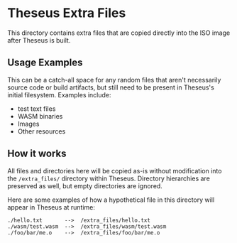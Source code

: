 # Theseus Extra Files
This directory contains extra files that are copied directly into the ISO image after Theseus is built.


## Usage Examples
This can be a catch-all space for any random files that aren't necessarily source code or build artifacts, but still need to be present in Theseus's initial filesystem. 
Examples include:
* test text files
* WASM binaries
* Images
* Other resources


## How it works
All files and directories here will be copied as-is without modification into the `/extra_files/` directory within Theseus.
Directory hierarchies are preserved as well, but empty directories are ignored.

Here are some examples of how a hypothetical file in this directory will appear in Theseus at runtime:
```
./hello.txt       -->  /extra_files/hello.txt
./wasm/test.wasm  -->  /extra_files/wasm/test.wasm
./foo/bar/me.o    -->  /extra_files/foo/bar/me.o
```
